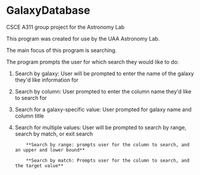 # GalaxyDatabase
CSCE A311 group project for the Astronomy Lab

This program was created for use by the UAA Astronomy Lab.

The main focus of this program is searching.

The program prompts the user for which search they would like to do:

1. Search by galaxy: User will be prompted to enter the name of the galaxy they'd like information for
2. Search by column: User prompted to enter the column name they'd like to search for
3. Search for a galaxy-specific value: User prompted for galaxy name and column title
4. Search for multiple values: User will be prompted to search by range, search by match, or exit search

           **Search by range: prompts user for the column to search, and an upper and lower bound**

           **Search by match: Prompts user for the column to search, and the target value**
           
